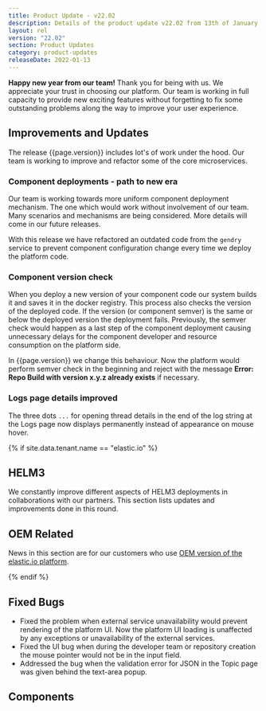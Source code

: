 ```yaml
---
title: Product Update - v22.02
description: Details of the product update v22.02 from 13th of January 2022.
layout: rel
version: "22.02"
section: Product Updates
category: product-updates
releaseDate: 2022-01-13
---
```


**Happy new year from our team!** Thank you for being with us. We appreciate your trust
in choosing our platform. Our team is working in full capacity to provide
new exciting features without forgetting to fix some outstanding problems along
the way to improve your user experience.

## Improvements and Updates

The release {{page.version}} includes lot's of work under the hood. Our team is
working to improve and refactor some of the core microservices.

### Component deployments - path to new era

Our team is working towards more uniform component deployment mechanism. The one
which would work without involvement of our team. Many scenarios and mechanisms
are being considered. More details will come in our future releases.

With this release we have refactored an outdated code from the `gendry` service
to prevent component configuration change every time we deploy the platform code.

### Component version check

When you deploy a new version of your component code our system builds it and
saves it in the docker registry. This process also checks the version of the
deployed code. If the version (or component semver) is the same or below the
deployed version the deployment fails. Previously, the semver check would happen
as a last step of the component deployment causing unnecessary delays for the
component developer and resource consumption on the platform side.

In {{page.version}} we change this behaviour. Now the platform would perform semver
check in the beginning and reject with the message **Error: Repo Build with version x.y.z already exists**
if necessary.

### Logs page details improved

The three dots `...` for opening thread details in the end of the log string at
the Logs page now displays permanently instead of appearance on mouse hover.


{% if site.data.tenant.name == "elastic.io" %}

## HELM3

We constantly improve different aspects of HELM3 deployments in collaborations
with our partners. This section lists updates and improvements done in this round.


## OEM Related

News in this section are for our customers who use
[OEM version of the elastic.io platform](https://www.elastic.io/saas-embedded-integration/).


{% endif %}


## Fixed Bugs

*   Fixed the problem when external service unavailability would prevent rendering of the platform UI. Now the platform UI loading is unaffected by any exceptions or unavailability of the external services.
*   Fixed the UI bug when during the developer team or repository creation the mouse pointer would not be in the input field.
*   Addressed the bug when the validation error for JSON in the Topic page was given behind the text-area popup.

## Components
